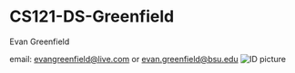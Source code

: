 # CS121-DS-Greenfield
Evan Greenfield

email: 
evangreenfield@live.com
or
evan.greenfield@bsu.edu
![ID picture](https://user-images.githubusercontent.com/112117255/186740800-3e269c1f-62ac-4179-b162-b890392e91cd.jpg)

